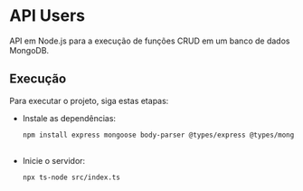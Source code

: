 # API Users
API em Node.js para a execução de funções CRUD em um banco de dados MongoDB.

## Execução

Para executar o projeto, siga estas etapas:
- Instale as dependências:
  ```bash
  npm install express mongoose body-parser @types/express @types/mongoose @types/body-parser typescript ts-node nodemon --save-dev
 
- Inicie o servidor:
  ```bash
  npx ts-node src/index.ts
